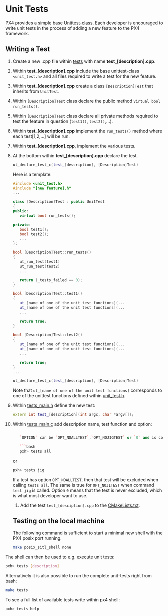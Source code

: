 # Unit Tests

PX4 provides a simple base [Unittest-class](https://github.com/PX4/Firmware/blob/master/src/include/unit_test.h). Each developer is encouraged to write unit tests in the process of adding a new feature to the PX4 framework.

## Writing a Test

1. Create a new .cpp file within [tests](https://github.com/PX4/Firmware/tree/master/src/systemcmds/tests) with name **test_[description].cpp**. 
2. Within **test_[description].cpp** include the base unittest-class `<unit_test.h>` and all files required to write a test for the new feature. 
3. Within **test_[description].cpp** create a class `[Description]Test` that inherits from `UnitTest`.
4. Within `[Description]Test` class declare the public method `virtual bool run_tests()`.
5. Within `[Description]Test` class declare all private methods required to test the feature in question (`test1()`, `test2()`,...).
6. Within **test_[description].cpp** implement the `run_tests()` method where each test[1,2,...] will be run.
7. Within **test_[description].cpp**, implement the various tests.
8. At the bottom within **test_[description].cpp** declare the test.
    
    ```cpp
    ut_declare_test_c(test_[description], [Description]Test)
    ```
    
    Here is a template:
    
    ```cpp
    #include <unit_test.h>
    #include "[new feature].h"
    ...
    
    class [Description]Test : public UnitTest
    {
    public:
       virtual bool run_tests();
    
    private:
       bool test1();
       bool test2();
       ...
    };
    
    bool [Description]Test::run_tests()
    {
       ut_run_test(test1)
       ut_run_test(test2)
       ...
    
       return (_tests_failed == 0);
    }
    
    bool [Description]Test::test1()
    {
       ut_[name of one of the unit test functions](...
       ut_[name of one of the unit test functions](...
       ...
    
       return true;
    }
    
    bool [Description]Test::test2()
    {
       ut_[name of one of the unit test functions](...
       ut_[name of one of the unit test functions](...
       ...
    
       return true;
    }
    ...
    
    ut_declare_test_c(test_[description], [Description]Test)
    ```
    
    Note that `ut_[name of one of the unit test functions]` corresponds to one of the unittest functions defined within [unit_test.h](https://github.com/PX4/Firmware/blob/master/src/include/unit_test.h).

9. Within [tests_main.h](https://github.com/PX4/Firmware/blob/master/src/systemcmds/tests/tests_main.h) define the new test:
    
    ```cpp
    extern int test_[description](int argc, char *argv[]);
    ```

10. Within [tests_main.c](https://github.com/PX4/Firmware/blob/master/src/systemcmds/tests/tests_main.c) add description name, test function and option:
    
    ```cpp ... } tests[] = { {... {"[description]", test_[description], OPTION}, ... }

       `OPTION` can be `OPT_NOALLTEST`,`OPT_NOJIGTEST` or `0` and is considered if within px4 shell one of the two commands are called:
    
       ```bash
       pxh> tests all
       ```
       or
    
       ```bash
       pxh> tests jig
       ```
       If a test has option `OPT_NOALLTEST`, then that test will be excluded when calling `tests all`. The same is true for `OPT_NOJITEST` when command `test jig` is called. Option `0` means that the test is never excluded, which is what most developer want to use. 
    
    1. Add the test `test_[desciption].cpp` to the [CMakeLists.txt](https://github.com/PX4/Firmware/blob/master/src/systemcmds/tests/CMakeLists.txt).
    
    
    ## Testing on the local machine
    
    The following command is sufficient to start a minimal new shell with the PX4 posix port running.
    
    ```bash
    make posix_sitl_shell none
    

The shell can then be used to e.g. execute unit tests:

```bash
pxh> tests [description]
```

Alternatively it is also possible to run the complete unit-tests right from bash:

```bash
make tests
```

To see a full list of available tests write within px4 shell:

```bash
pxh> tests help
```